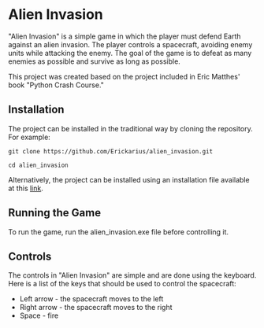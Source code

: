 # Alien Invasion

"Alien Invasion" is a simple game in which the player must defend Earth against an alien invasion. The player controls a spacecraft, 
avoiding enemy units while attacking the enemy. The goal of the game is to defeat as many enemies as possible and survive as long as possible.

This project was created based on the project included in Eric Matthes' book "Python Crash Course."

## Installation

The project can be installed in the traditional way by cloning the repository. 
For example:

`git clone https://github.com/Erickarius/alien_invasion.git`

`cd alien_invasion`

Alternatively, the project can be installed using an installation file available at this [link](https://drive.google.com/file/d/17_JfBJmb9s9pMbklkumh1Uusz9CR45v1/view).

## Running the Game

To run the game, run the alien_invasion.exe file before controlling it.

## Controls

The controls in "Alien Invasion" are simple and are done using the keyboard. Here is a list of the keys that should be used to control the spacecraft:

- Left arrow - the spacecraft moves to the left
- Right arrow - the spacecraft moves to the right
- Space - fire
